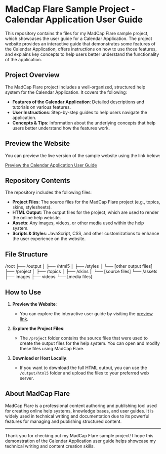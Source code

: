 # MadCap Flare Sample Project - Calendar Application User Guide

This repository contains the files for my MadCap Flare sample project, which showcases the user guide for a Calendar Application. The project website provides an interactive guide that demonstrates some features of the Calendar Application, offers instructions on how to use those features, and explains key concepts to help users better understand the functionality of the application.

## Project Overview

The MadCap Flare project includes a well-organized, structured help system for the Calendar Application. It covers the following:

- **Features of the Calendar Application**: Detailed descriptions and tutorials on various features.
- **User Instructions**: Step-by-step guides to help users navigate the application.
- **Concepts & Tips**: Information about the underlying concepts that help users better understand how the features work.

## Preview the Website

You can preview the live version of the sample website using the link below:

[Preview the Calendar Application User Guide](https://help.tdknowledgebasesample.com/1390537/Default.htm)

## Repository Contents

The repository includes the following files:

- **Project Files**: The source files for the MadCap Flare project (e.g., topics, skins, stylesheets).
- **HTML Output**: The output files for the project, which are used to render the online help website.
- **Assets**: Any images, videos, or other media used within the help system.
- **Scripts & Styles**: JavaScript, CSS, and other customizations to enhance the user experience on the website.

## File Structure

/root ├── /output │ ├── /html5 │ ├── /styles │ └── [other output files] ├── /project │ ├── /topics │ ├── /skins │ └── [source files] └── /assets ├── images ├── videos └── [media files]

## How to Use

1. **Preview the Website**:
   - You can explore the interactive user guide by visiting the [preview link](https://help.tdknowledgebasesample.com/1390537/Default.htm).

2. **Explore the Project Files**:
   - The `/project` folder contains the source files that were used to create the output files for the help system. You can open and modify these files using MadCap Flare.

3. **Download or Host Locally**:
   - If you want to download the full HTML output, you can use the `/output/html5` folder and upload the files to your preferred web server.

## About MadCap Flare

MadCap Flare is a professional content authoring and publishing tool used for creating online help systems, knowledge bases, and user guides. It is widely used in technical writing and documentation due to its powerful features for managing and publishing structured content.

---

Thank you for checking out my MadCap Flare sample project! I hope this demonstration of the Calendar Application user guide helps showcase my technical writing and content creation skills.
